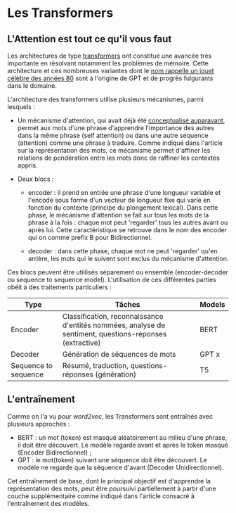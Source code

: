 # Les Transformers 

## L'Attention est tout ce qu'il vous faut


Les architectures de type [transformers](https://arxiv.org/abs/1706.03762) ont constitué une avancée très importante en résolvant notamment les problèmes de mémoire. Cette architecture et ces nombreuses variantes dont le [nom rappelle un jouet célèbre des années 80](https://www.google.com/search?q=80%27s+transformers+toys&oq=80%27s+transfo&aqs=chrome.1.0i19i512l2j69i57j0i19i512l7.4930j0j15&sourceid=chrome&ie=UTF-8) sont à l'origine de GPT et de progrès fulgurants dans le domaine.

L'architecture des transformers utilise plusieurs mécanismes, parmi lesquels :

- Un mécanisme d'attention, qui avait déjà été [conceptualisé auparavant](https://arxiv.org/pdf/1409.0473.pdf), permet aux mots d'une phrase d'apprendre l'importance des autres dans la même phrase (self attention) ou dans une autre séquence (attention) comme une phrase à traduire. Comme indiqué dans l'article sur la représentation des mots, ce mécanisme permet d'affiner les relations de pondération entre les mots donc de raffiner les contextes appris. 

- Deux blocs :

	- encoder : il prend en entrée une phrase d'une longueur variable et l'encode sous forme d'un vecteur de longueur fixe qui varie en fonction du contexte (principe du plongement lexical). Dans cette phase, le mécanisme d'attention se fait sur tous les mots de la phrase à la fois : chaque mot peut 'regarder' tous les autres avant ou après lui. Cette caractéristique se retrouve dans le nom des encoder qui on comme prefix B pour Bidirectionnel. 

	- decoder : dans cette phase, chaque mot ne peut 'regarder' qu'en arrière, les mots qui le suivent sont exclus du mécanisme d'attention. 

Ces blocs peuvent être utiilisés séparement ou ensemble (encoder-decoder ou sequence to sequence model). L'utilisation de ces différentes parties obéit à des traitements particuliers : 

|Type | Tâches | Models |
| -------- | ------ | ------|
| Encoder | Classification, reconnaissance d'entités nommées, analyse de sentiment, questions-réponses (extractive) | BERT |
| Decoder | Génération de séquences de mots | GPT x |
| Sequence to sequence | Résumé, traduction, questions-réponses (génération) | T5 

## L'entraînement

Comme on l'a vu pour *word2vec*, les Transformers sont entraînés avec plusieurs approches : 
- BERT : un mot (token) est masqué aléatoirement au milieu d'une phrase, il doit être découvert. Le modèle regarde avant et après le token masqué (Encoder Bidirectionnel) ;
- GPT : le mot(token) suivant une séquence doit être découvert. Le modèle ne regarde que la séquence d'avant (Decoder Unidirectionnel).

Cet entraînement de base, dont le principal objectif est d'apprendre la représentation des mots,  peut être poursuivi partiellement à partir d'une couche supplémentaire comme indiqué dans l'article consacré à l'entraînement des modèles. 